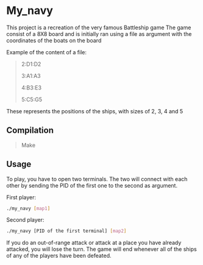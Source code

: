 # My_navy

This project is a recreation of the very famous Battleship game
The game consist of a 8X8 board and is initially ran using a file as argument with the coordinates of the boats on the board

Example of the content of a file:
  
> 2:D1:D2
> 
> 3:A1:A3
>
> 4:B3:E3
>
> 5:C5:G5

These represents the positions of the ships, with sizes of 2, 3, 4 and 5

## Compilation

> Make

## Usage

To play, you have to open two terminals. The two will connect with each other by sending the PID of the first one to the second as argument.

First player:

```bash
./my_navy [map1]
```

Second player:

```bash
./my_navy [PID of the first terminal] [map2]
```

If you do an out-of-range attack or attack at a place you have already attacked, you will lose the turn. The game will end whenever all of the ships of any of the players have been defeated.
